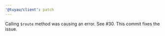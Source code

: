 ```yaml
---
'@tuyau/client': patch
---
```


Calling `$route` method was causing an error. See #30. This commit fixes the issue.
